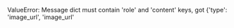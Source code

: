 ValueError: Message dict must contain 'role' and 'content' keys, got {'type': 'image_url', 'image_url'
